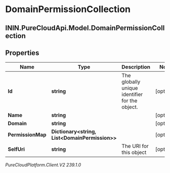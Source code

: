 # DomainPermissionCollection

## ININ.PureCloudApi.Model.DomainPermissionCollection

## Properties

|Name | Type | Description | Notes|
|------------ | ------------- | ------------- | -------------|
| **Id** | **string** | The globally unique identifier for the object. | [optional] |
| **Name** | **string** |  | [optional] |
| **Domain** | **string** |  | [optional] |
| **PermissionMap** | **Dictionary&lt;string, List&lt;DomainPermission&gt;&gt;** |  | [optional] |
| **SelfUri** | **string** | The URI for this object | [optional] |



_PureCloudPlatform.Client.V2 239.1.0_
